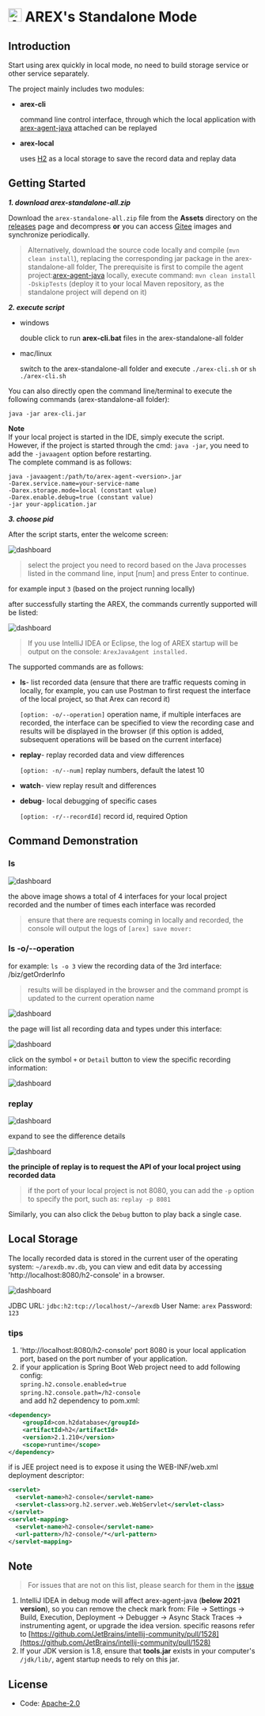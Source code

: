 # <img src="https://avatars.githubusercontent.com/u/103105168?s=200&v=4" alt="Arex Icon" width="27" height=""> AREX's Standalone Mode

## Introduction

Start using arex quickly in local mode, no need to build storage service or other service separately. 

The project mainly includes two modules:

- **arex-cli**

  command line control interface, through which the local application with 
  [arex-agent-java](https://github.com/arextest/arex-agent-java) attached can be replayed

- **arex-local**

  uses [H2](https://www.h2database.com) as a local storage to save the record data and replay data


## Getting Started

***1. download arex-standalone-all.zip***

Download the `arex-standalone-all.zip` file from the **Assets** directory on the 
[releases](https://github.com/arextest/arex-standalone/releases/latest) page and decompress 
**or** you can access [Gitee](https://gitee.com/arextest/arex-standalone/releases) images 
and synchronize periodically.
> Alternatively, download the source code locally and compile (`mvn clean install`), 
> replacing the corresponding jar package in the arex-standalone-all folder,
> The prerequisite is first to compile the agent project:[arex-agent-java](https://github.com/arextest/arex-agent-java) locally, 
> execute command: `mvn clean install -DskipTests` (deploy it to your local Maven repository, as the standalone project will depend on it)

***2. execute script***

- windows

  double click to run **arex-cli.bat** files in the arex-standalone-all folder

- mac/linux

  switch to the arex-standalone-all folder and execute `./arex-cli.sh` or `sh ./arex-cli.sh`

You can also directly open the command line/terminal to execute the following commands (arex-standalone-all folder):

```other
java -jar arex-cli.jar
```

**Note**  
If your local project is started in the IDE, simply execute the script.  
However, if the project is started through the cmd: `java -jar`, you need to add the `-javaagent` option before restarting.  
The complete command is as follows:
```other
java -javaagent:/path/to/arex-agent-<version>.jar 
-Darex.service.name=your-service-name 
-Darex.storage.mode=local (constant value)
-Darex.enable.debug=true (constant value)
-jar your-application.jar
```

***3. choose pid***

After the script starts, enter the welcome screen:

![dashboard](arex-cli/src/main/resources/static/img/welcome.png)

> select the project you need to record based on the Java processes listed in the command line, 
> input [num] and press Enter to continue.

for example input `3` (based on the project running locally)

after successfully starting the AREX, the commands currently supported will be listed:

![dashboard](arex-cli/src/main/resources/static/img/home.png)

> If you use IntelliJ IDEA or Eclipse, the log of AREX startup will be output on the console:
`ArexJavaAgent installed.`

The supported commands are as follows:

- **ls**- list recorded data (ensure that there are traffic requests coming in locally, for example, 
you can use Postman to first request the interface of the local project, so that Arex can record it)

  `[option: -o/--operation]` operation name, if multiple interfaces are recorded, 
   the interface can be specified to view the recording case and results will be displayed in the browser
   (if this option is added, subsequent operations will be based on the current interface)

- **replay**- replay recorded data and view differences

  `[option: -n/--num]` replay numbers, default the latest 10

- **watch**- view replay result and differences

- **debug**- local debugging of specific cases

  `[option: -r/--recordId]` record id, required Option

## Command Demonstration

### ls

![dashboard](arex-cli/src/main/resources/static/img/list.png)

the above image shows a total of 4 interfaces for your local project recorded 
and the number of times each interface was recorded

> ensure that there are requests coming in locally and recorded,
the console will output the logs of `[arex] save mover:`

### ls -o/--operation

for example: `ls -o 3` view the recording data of the 3rd interface: /biz/getOrderInfo

>results will be displayed in the browser and the command prompt is updated to the current operation name

![dashboard](arex-cli/src/main/resources/static/img/list-o.png)

the page will list all recording data and types under this interface:

![dashboard](arex-cli/src/main/resources/static/img/ls-browser-list.png)

click on the symbol `+` or `Detail` button to view the specific recording information:

![dashboard](arex-cli/src/main/resources/static/img/ls-browser-detail.png)

### replay

![dashboard](arex-cli/src/main/resources/static/img/replay.png)

expand to see the difference details

![dashboard](arex-cli/src/main/resources/static/img/replay-browser.png)

**the principle of replay is to request the API of your local project using recorded data**

> if the port of your local project is not 8080, you can add the `-p` option to specify the port, 
such as: `replay -p 8081`

Similarly, you can also click the `Debug` button to play back a single case.

## Local Storage

The locally recorded data is stored in the current user of the operating system:
`~/arexdb.mv.db`, you can view and edit data by accessing 'http://localhost:8080/h2-console' in a browser.

![dashboard](arex-local/src/main/resources/static/img/h2-console.png)

JDBC URL: `jdbc:h2:tcp://localhost/~/arexdb`
User Name: `arex`
Password: `123`
    
### tips
1. 'http://localhost:8080/h2-console' port 8080 is your local application port, based on the port number of your application.
2. if your application is Spring Boot Web project need to add following config:  
   `spring.h2.console.enabled=true`  
   `spring.h2.console.path=/h2-console`  
and add h2 dependency to pom.xml:  
```xml
<dependency>
    <groupId>com.h2database</groupId>
    <artifactId>h2</artifactId>
    <version>2.1.210</version>
    <scope>runtime</scope>
</dependency>
```
if is JEE project need is to expose it using the WEB-INF/web.xml deployment descriptor:
```xml
<servlet>
  <servlet-name>h2-console</servlet-name>
  <servlet-class>org.h2.server.web.WebServlet</servlet-class>
</servlet>
<servlet-mapping>
  <servlet-name>h2-console</servlet-name>
  <url-pattern>/h2-console/*</url-pattern>
</servlet-mapping>
```

## Note

> For issues that are not on this list, please search for them in the 
> [issue](https://github.com/arextest/arex-standalone/issues)

1. IntelliJ IDEA in debug mode will affect arex-agent-java (**below 2021 version**), 
   so you can remove the check mark from:
   File -> Settings -> Build, Execution, Deployment -> Debugger -> Async Stack Traces -> instrumenting agent, 
   or upgrade the idea version. specific reasons refer to
   [https://github.com/JetBrains/intellij-community/pull/1528](https://github.com/JetBrains/intellij-community/pull/1528)
2. If your JDK version is 1.8, ensure that **tools.jar** exists in your computer's `/jdk/lib/`, 
   agent startup needs to rely on this jar.

## License
- Code: [Apache-2.0](https://github.com/arextest/arex-agent-java/blob/main/LICENSE)

